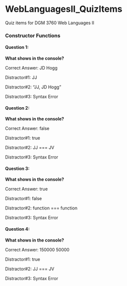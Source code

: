 # WebLanguagesII_QuizItems
Quiz items for DGM 3760 Web Languages II

### Constructor Functions

#### Question 1:
**What shows in the console?**

Correct Answer: JD Hogg

Distractor#1: JJ

Distractor#2: “JJ, JD Hogg”

Distractor#3: Syntax Error




#### Question 2:
**What shows in the console?**

Correct Answer: false

Distractor#1: true

Distractor#2: JJ === JV

Distractor#3: Syntax Error




#### Question 3:
**What shows in the console?**

Correct Answer: true

Distractor#1: false

Distractor#2: function === function

Distractor#3: Syntax Error




#### Question 4:
**What shows in the console?**

Correct Answer:	150000
				         50000

Distractor#1: true

Distractor#2: JJ === JV

Distractor#3: Syntax Error
